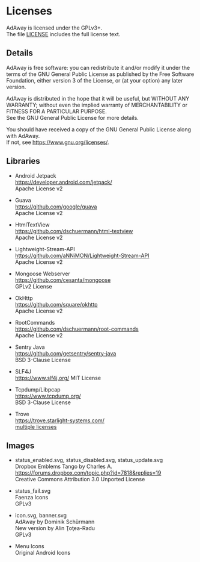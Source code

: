 # Licenses
AdAway is licensed under the GPLv3+.  
The file [LICENSE](LICENSE) includes the full license text.

## Details
AdAway is free software: you can redistribute it and/or modify it under the terms of the GNU General Public License as published by the Free Software Foundation, either version 3 of the License, or (at your option) any later version.

AdAway is distributed in the hope that it will be useful, but WITHOUT ANY WARRANTY; without even the implied warranty of MERCHANTABILITY or FITNESS FOR A PARTICULAR PURPOSE.  
See the GNU General Public License for more details.

You should have received a copy of the GNU General Public License along with AdAway.  
If not, see <https://www.gnu.org/licenses/>.

## Libraries

* Android Jetpack  
  https://developer.android.com/jetpack/  
  Apache License v2

* Guava  
  https://github.com/google/guava  
  Apache License v2

* HtmlTextView  
  https://github.com/dschuermann/html-textview  
  Apache License v2

* Lightweight-Stream-API  
  https://github.com/aNNiMON/Lightweight-Stream-API  
  Apache License v2

* Mongoose Webserver  
  https://github.com/cesanta/mongoose  
  GPLv2 License

* OkHttp  
  https://github.com/square/okhttp  
  Apache License v2

* RootCommands  
  https://github.com/dschuermann/root-commands  
  Apache License v2

* Sentry Java  
  https://github.com/getsentry/sentry-java  
  BSD 3-Clause License

* SLF4J  
  https://www.slf4j.org/
  MIT License

* Tcpdump/Libpcap  
  https://www.tcpdump.org/  
  BSD 3-Clause License

* Trove  
  https://trove.starlight-systems.com/  
  [multiple licenses](https://trove.starlight-systems.com/license)


## Images
* status_enabled.svg, status_disabled.svg, status_update.svg  
  Dropbox Emblems Tango by Charles A.  
  https://forums.dropbox.com/topic.php?id=7818&replies=19  
  Creative Commons Attribution 3.0 Unported License

* status_fail.svg  
  Faenza Icons  
  GPLv3

* icon.svg, banner.svg  
  AdAway by Dominik Schürmann  
  New version by Alin Ţoţea-Radu  
  GPLv3

* Menu Icons  
  Original Android Icons
